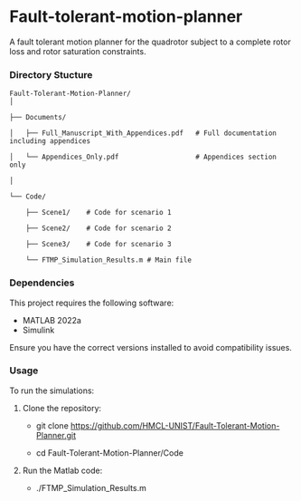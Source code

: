 # Fault-tolerant-motion-planner
A fault tolerant motion planner for the quadrotor subject to a complete rotor loss and rotor saturation constraints.

### Directory Stucture
    Fault-Tolerant-Motion-Planner/
    │

    ├── Documents/
    
    │   ├── Full_Manuscript_With_Appendices.pdf   # Full documentation including appendices

    │   └── Appendices_Only.pdf                   # Appendices section only

    │

    └── Code/

        ├── Scene1/    # Code for scenario 1
    
        ├── Scene2/    # Code for scenario 2
    
        ├── Scene3/    # Code for scenario 3
    
        └── FTMP_Simulation_Results.m # Main file
    
   
### Dependencies
This project requires the following software:
- MATLAB 2022a
- Simulink
  
Ensure you have the correct versions installed to avoid compatibility issues.

### Usage
To run the simulations:
1. Clone the repository:
    
    - git clone https://github.com/HMCL-UNIST/Fault-Tolerant-Motion-Planner.git
    
    - cd Fault-Tolerant-Motion-Planner/Code

2. Run the Matlab code:
    - ./FTMP_Simulation_Results.m

